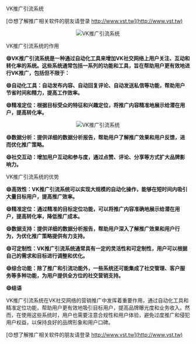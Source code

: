 VK推广引流系统

[😍想了解推广相关软件的朋友请登录 http://www.vst.tw](http://www.vst.tw)

 <center><img src="https://vst.tw/MP4/tuiguang/png/0.png" alt="VK推广引流系统"></center>

VK推广引流系统的作用

**😄VK推广引流系统是一种通过自动化工具来增加VK社交网络上用户关注、互动和转化率的系统。这些系统通常包括一系列的功能和工具，旨在帮助用户更有效地进行VK推广，包括但不限于：**

**😄自动化工具：自动发布内容、自动回复评论、自动发送私信等功能，帮助用户节省时间和精力，提高工作效率。**

**😄精准定位：根据目标受众的特征和兴趣定位，将推广内容精准地展示给潜在用户，提高转化率。**

 <center><img src="https://vst.tw/MP4/tuiguang/png/1.png" alt="VK推广引流系统"></center>

**😄数据分析：提供详细的数据分析报告，帮助用户了解推广效果和用户反馈，进而优化推广策略。**

**😄社交互动：增加用户互动和参与度，通过点赞、评论、分享等方式扩大品牌影响力。**

VK推广引流系统的优势

**😄高效性：VK推广引流系统可以实现大规模的自动化操作，能够在短时间内吸引大量目标用户，提高推广效率。**

**😄精准定位：通过精准的目标定位功能，可以将推广内容准确地展示给潜在用户，提高转化率，降低推广成本。**

**😄数据支持：提供详细的数据分析报告，帮助用户深入了解推广效果和用户行为，为优化推广策略提供有力支持。**

**😄可定制性：VK推广引流系统通常具有一定的灵活性和可定制性，用户可以根据自己的需求和目标进行调整和优化。**

**😄综合功能：除了推广和引流功能外，一些系统还可能集成了社交管理、客户服务等多种功能，为用户提供全方位的社交营销支持。**

**😄结语**

VK推广引流系统在VK社交网络的营销推广中发挥着重要作用，通过自动化工具和精准定位功能，帮助用户更有效地吸引目标用户，提高品牌曝光度和业务收入。然而，在使用这些系统时，用户也需要注意合规性和用户体验，避免过度推广和侵犯用户权益，以保持良好的品牌形象和用户口碑。

[😍想了解推广相关软件的朋友请登录 http://www.vst.tw](http://www.vst.tw)



